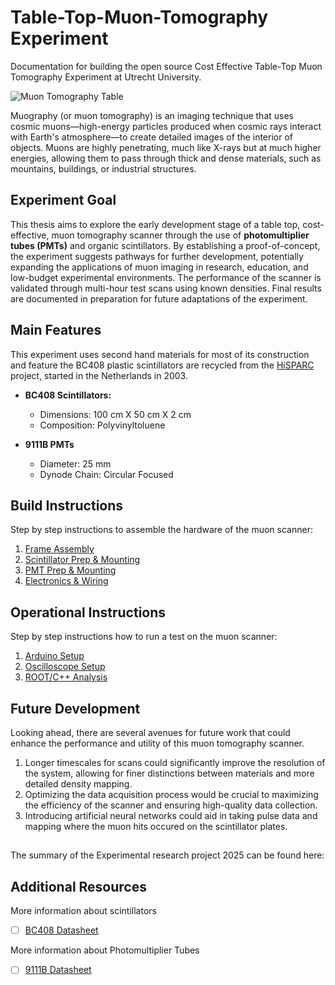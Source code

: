 # Table-Top-Muon-Tomography Experiment
Documentation for building the open source Cost Effective Table-Top Muon Tomography Experiment at Utrecht University.

![Muon Tomography Table](Figures/setup_pmt1.jpg)

Muography (or muon tomography) is an imaging technique that uses cosmic muons—high-energy particles produced when cosmic rays interact with Earth's atmosphere—to create detailed images of the interior of objects. Muons are highly penetrating, much like X-rays but at much higher energies, allowing them to pass through thick and dense materials, such as mountains, buildings, or industrial structures.

## Experiment Goal
This thesis aims to explore the early development stage of a table top, cost-effective, muon tomography scanner through the use of **photomultiplier tubes (PMTs)** and organic scintillators. By establishing a proof-of-concept, the experiment suggests pathways for further development, potentially expanding the applications of muon imaging in research, education, and low-budget experimental environments. The performance of the scanner is validated through multi-hour test scans using known densities. Final results are documented in preparation for future adaptations of the experiment.

## Main Features
This experiment uses second hand materials for most of its construction and feature the BC408 plastic scintillators are recycled from the [HiSPARC](https://hisparc.utah.edu/) project, started in the Netherlands in 2003.
+ __BC408 Scintillators:__
  + Dimensions: 100 cm X 50 cm X 2 cm
  + Composition: Polyvinyltoluene

+ __9111B PMTs__
  + Diameter: 25 mm
  + Dynode Chain: Circular Focused


## Build Instructions
Step by step instructions to assemble the hardware of the muon scanner:
1. [Frame Assembly](Documents/BuildInstructions/FrameAssembly.md)
2. [Scintillator Prep & Mounting](Documents/BuildInstructions/Scintillator.md)
3. [PMT Prep & Mounting](Documents/BuildInstructions/PMT.md)
4. [Electronics & Wiring](Documents/BuildInstructions/Electronics.md)
   
## Operational Instructions
Step by step instructions how to run a test on the muon scanner:
1. [Arduino Setup](Documents/OperationalInstructions/Arduino.md)
2. [Oscilloscope Setup](Documents/OperationalInstructions/Oscilloscope.md)
3. [ROOT/C++ Analysis](Documents/OperationalInstructions/ROOTanalysis.md)

## Future Development
Looking ahead, there are several avenues for future work that could enhance the performance and utility of this muon tomography scanner. 
1. Longer timescales for scans could significantly improve the resolution of the system, allowing for finer distinctions between materials and more detailed density mapping. 
2. Optimizing the data acquisition process would be crucial to maximizing the efficiency of the scanner and ensuring high-quality data collection.
3. Introducing artificial neural networks could aid in taking pulse data and mapping where the muon hits occured on the scintillator plates.

##
The summary of the Experimental research project 2025 can be found here:
## Additional Resources
More information about scintillators
- [ ] [BC408 Datasheet](Documents/Literature/bicron_datasheet.pdf)
 

More information about Photomultiplier Tubes
- [ ] [9111B Datasheet](Documents/Literature/bicron_datasheet.pdf)

